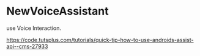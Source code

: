 # NewVoiceAssistant
use Voice Interaction. 

https://code.tutsplus.com/tutorials/quick-tip-how-to-use-androids-assist-api--cms-27933
